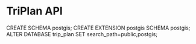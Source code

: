 # TriPlan API

CREATE SCHEMA postgis;
CREATE EXTENSION postgis SCHEMA postgis;
ALTER DATABASE trip_plan SET search_path=public,postgis;
